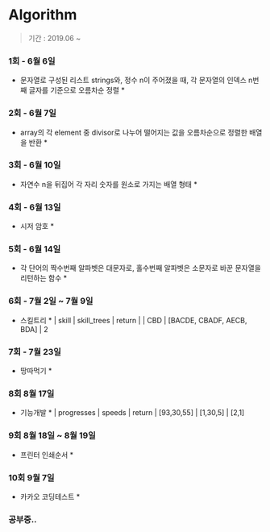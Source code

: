 # Algorithm 

> 기간 : 2019.06 ~ 


### 1회 - 6월 6일
* 문자열로 구성된 리스트 strings와, 정수 n이 주어졌을 때, 각 문자열의 인덱스 n번째 글자를 기준으로 오름차순 정렬 *

### 2회 - 6월 7일
* array의 각 element 중 divisor로 나누어 떨어지는 값을 오름차순으로 정렬한 배열을 반환 *

### 3회 - 6월 10일
* 자연수 n을 뒤집어 각 자리 숫자를 원소로 가지는 배열 형태 *

### 4회 - 6월 13일
* 시저 암호 *

### 5회 - 6월 14일 
* 각 단어의 짝수번째 알파벳은 대문자로, 홀수번째 알파벳은 소문자로 바꾼 문자열을 리턴하는 함수 *

### 6회 - 7월 2일 ~ 7월 9일
* 스킬트리 *
| skill | skill_trees | return |
| CBD | [BACDE, CBADF, AECB, BDA] | 2

### 7회 - 7월 23일
* 땅따먹기 *

### 8회 8월 17일
* 기능개발  *
| progresses | speeds |  return
| [93,30,55] | [1,30,5] | [2,1]


### 9회 8월 18일 ~ 8월 19일
* 프린터 인쇄순서 *


### 10회 9월 7일
* 카카오 코딩테스트 *

### 공부중..
